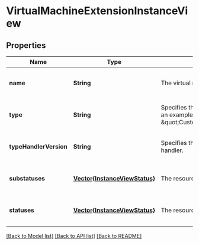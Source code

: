 # VirtualMachineExtensionInstanceView


## Properties
Name | Type | Description | Notes
------------ | ------------- | ------------- | -------------
**name** | **String** | The virtual machine extension name. | [optional] [default to nothing]
**type** | **String** | Specifies the type of the extension; an example is \&quot;CustomScriptExtension\&quot;. | [optional] [default to nothing]
**typeHandlerVersion** | **String** | Specifies the version of the script handler. | [optional] [default to nothing]
**substatuses** | [**Vector{InstanceViewStatus}**](InstanceViewStatus.md) | The resource status information. | [optional] [default to nothing]
**statuses** | [**Vector{InstanceViewStatus}**](InstanceViewStatus.md) | The resource status information. | [optional] [default to nothing]


[[Back to Model list]](../README.md#models) [[Back to API list]](../README.md#api-endpoints) [[Back to README]](../README.md)


